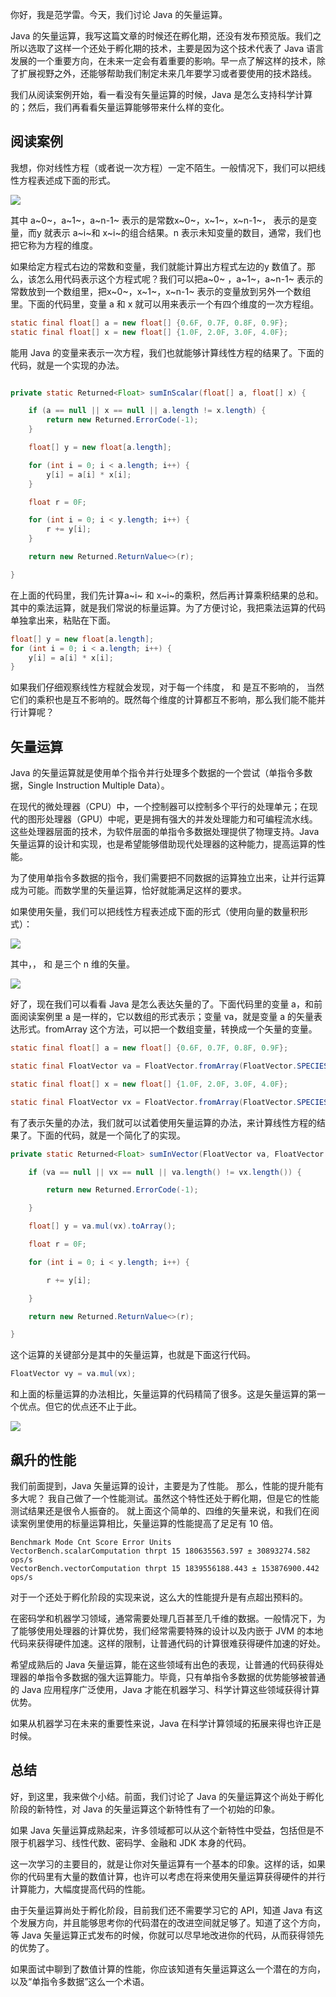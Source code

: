 你好，我是范学雷。今天，我们讨论 Java 的矢量运算。

Java 的矢量运算，我写这篇文章的时候还在孵化期，还没有发布预览版。我们之所以选取了这样一个还处于孵化期的技术，主要是因为这个技术代表了 Java 语言发展的一个重要方向，在未来一定会有着重要的影响。早一点了解这样的技术，除了扩展视野之外，还能够帮助我们制定未来几年要学习或者要使用的技术路线。

我们从阅读案例开始，看一看没有矢量运算的时候，Java 是怎么支持科学计算的；然后，我们再看看矢量运算能够带来什么样的变化。

## 阅读案例

我想，你对线性方程（或者说一次方程）一定不陌生。一般情况下，我们可以把线性方程表述成下面的形式。

![](https://static001.geekbang.org/resource/image/ed/c8/edf1d437a318f298ef09769f76c37fc8.png?wh=1186x100)

其中 a~0~，a~1~，a~n-1~ 表示的是常数x~0~，x~1~，x~n-1~， 表示的是变量，而y 就表示 a~i~和 x~i~的组合结果。n 表示未知变量的数目，通常，我们也把它称为方程的维度。

如果给定方程式右边的常数和变量，我们就能计算出方程式左边的y 数值了。那么，该怎么用代码表示这个方程式呢？我们可以把a~0~ ，a~1~，a~n-1~ 表示的常数放到一个数组里，把x~0~，x~1~，x~n-1~ 表示的变量放到另外一个数组里。下面的代码里，变量 a 和 x 就可以用来表示一个有四个维度的一次方程组。

```java
static final float[] a = new float[] {0.6F, 0.7F, 0.8F, 0.9F};
static final float[] x = new float[] {1.0F, 2.0F, 3.0F, 4.0F};
```

能用 Java 的变量来表示一次方程，我们也就能够计算线性方程的结果了。下面的代码，就是一个实现的办法。

```java

private static Returned<Float> sumInScalar(float[] a, float[] x) {

    if (a == null || x == null || a.length != x.length) {
        return new Returned.ErrorCode(-1);
    }

    float[] y = new float[a.length];

    for (int i = 0; i < a.length; i++) {
        y[i] = a[i] * x[i];
    }

    float r = 0F;

    for (int i = 0; i < y.length; i++) {
        r += y[i];
    }

    return new Returned.ReturnValue<>(r);

}
```

在上面的代码里，我们先计算a~i~ 和 x~i~的乘积，然后再计算乘积结果的总和。其中的乘法运算，就是我们常说的标量运算。为了方便讨论，我把乘法运算的代码单独拿出来，粘贴在下面。

```java
float[] y = new float[a.length];
for (int i = 0; i < a.length; i++) {
    y[i] = a[i] * x[i];
}
```
如果我们仔细观察线性方程就会发现，对于每一个纬度， 和 是互不影响的， 当然它们的乘积也是互不影响的。既然每个维度的计算都互不影响，那么我们能不能并行计算呢？

## 矢量运算

Java 的矢量运算就是使用单个指令并行处理多个数据的一个尝试（单指令多数据，Single Instruction Multiple Data）。

在现代的微处理器（CPU）中，一个控制器可以控制多个平行的处理单元；在现代的图形处理器（GPU）中呢，更是拥有强大的并发处理能力和可编程流水线。这些处理器层面的技术，为软件层面的单指令多数据处理提供了物理支持。Java 矢量运算的设计和实现，也是希望能够借助现代处理器的这种能力，提高运算的性能。

为了使用单指令多数据的指令，我们需要把不同数据的运算独立出来，让并行运算成为可能。而数学里的矢量运算，恰好就能满足这样的要求。

如果使用矢量，我们可以把线性方程表述成下面的形式（使用向量的数量积形式）：

![](https://static001.geekbang.org/resource/image/a5/0d/a588097f5d725f00ee33405a58a8950d.png?wh=1159x234)

其中，， 和 是三个 n 维的矢量。

![](https://static001.geekbang.org/resource/image/01/25/01de675d1d2f528068b246d013efbb25.png?wh=1083x192)

好了，现在我们可以看看 Java 是怎么表达矢量的了。下面代码里的变量 a，和前面阅读案例里 a 是一样的，它以数组的形式表示；变量 va，就是变量 a 的矢量表达形式。fromArray 这个方法，可以把一个数组变量，转换成一个矢量的变量。

```java
static final float[] a = new float[] {0.6F, 0.7F, 0.8F, 0.9F};

static final FloatVector va = FloatVector.fromArray(FloatVector.SPECIES_128, a, 0);

static final float[] x = new float[] {1.0F, 2.0F, 3.0F, 4.0F};

static final FloatVector vx = FloatVector.fromArray(FloatVector.SPECIES_128, x, 0);
```

有了表示矢量的办法，我们就可以试着使用矢量运算的办法，来计算线性方程的结果了。下面的代码，就是一个简化了的实现。

```java
private static Returned<Float> sumInVector(FloatVector va, FloatVector vx) {

    if (va == null || vx == null || va.length() != vx.length()) {

        return new Returned.ErrorCode(-1);

    }

    float[] y = va.mul(vx).toArray();

    float r = 0F;

    for (int i = 0; i < y.length; i++) {

        r += y[i];

    }

    return new Returned.ReturnValue<>(r);

}
```

这个运算的关键部分是其中的矢量运算，也就是下面这行代码。

```java
FloatVector vy = va.mul(vx);
```

和上面的标量运算的办法相比，矢量运算的代码精简了很多。这是矢量运算的第一个优点。但它的优点还不止于此。

![](https://static001.geekbang.org/resource/image/e0/88/e001179cd54623b07ef99210ab13f388.jpg?wh=1920x583)

## 飙升的性能

我们前面提到，Java 矢量运算的设计，主要是为了性能。 那么，性能的提升能有多大呢？ 我自己做了一个性能测试。虽然这个特性还处于孵化期，但是它的性能测试结果还是很令人振奋的。 就上面这个简单的、四维的矢量来说，和我们在阅读案例里使用的标量运算相比，矢量运算的性能提高了足足有 10 倍。

    Benchmark Mode Cnt Score Error Units
    VectorBench.scalarComputation thrpt 15 180635563.597 ± 30893274.582 ops/s
    VectorBench.vectorComputation thrpt 15 1839556188.443 ± 153876900.442 ops/s

对于一个还处于孵化阶段的实现来说，这么大的性能提升是有点超出预料的。

在密码学和机器学习领域，通常需要处理几百甚至几千维的数据。一般情况下，为了能够使用处理器的计算优势，我们经常需要特殊的设计以及内嵌于 JVM 的本地代码来获得硬件加速。这样的限制，让普通代码的计算很难获得硬件加速的好处。

希望成熟后的 Java 矢量运算，能在这些领域有出色的表现，让普通的代码获得处理器的单指令多数据的强大运算能力。毕竟，只有单指令多数据的优势能够被普通的 Java 应用程序广泛使用，Java 才能在机器学习、科学计算这些领域获得计算优势。

如果从机器学习在未来的重要性来说，Java 在科学计算领域的拓展来得也许正是时候。

## 总结

好，到这里，我来做个小结。前面，我们讨论了 Java 的矢量运算这个尚处于孵化阶段的新特性，对 Java 的矢量运算这个新特性有了一个初始的印象。

如果 Java 矢量运算成熟起来，许多领域都可以从这个新特性中受益，包括但是不限于机器学习、线性代数、密码学、金融和 JDK 本身的代码。

这一次学习的主要目的，就是让你对矢量运算有一个基本的印象。这样的话，如果你的代码里有大量的数值计算，也许可以考虑在将来使用矢量运算获得硬件的并行计算能力，大幅度提高代码的性能。

由于矢量运算尚处于孵化阶段，目前我们还不需要学习它的 API，知道 Java 有这个发展方向，并且能够思考你的代码潜在的改进空间就足够了。知道了这个方向，等 Java 矢量运算正式发布的时候，你就可以尽早地改进你的代码，从而获得领先的优势了。

如果面试中聊到了数值计算的性能，你应该知道有矢量运算这么一个潜在的方向，以及“单指令多数据”这么一个术语。

